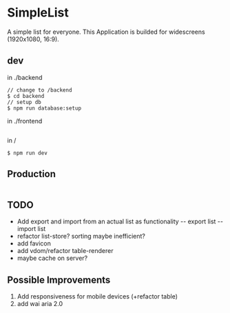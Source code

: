 # SimpleList
A simple list for everyone.
This Application is builded for widescreens (1920x1080, 16:9).
## dev
in ./backend
```
// change to /backend
$ cd backend
// setup db
$ npm run database:setup
```
in ./frontend
```
```

in /
```
$ npm run dev
```

## Production
```
```

## TODO
- Add export and import from an actual list as functionality
-- export list
-- import list
- refactor list-store? sorting maybe inefficient?
- add favicon
- add vdom/refactor table-renderer
- maybe cache on server?
## Possible Improvements
1. Add responsiveness for mobile devices (+refactor table)
2. add wai aria 2.0
